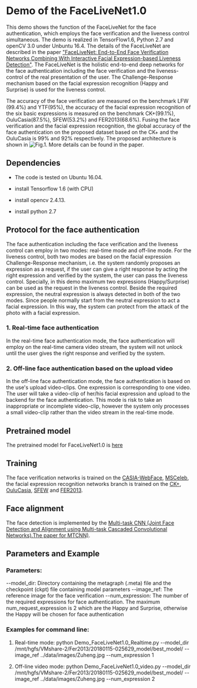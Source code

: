 # Demo of the FaceLiveNet1.0 
This demo shows the function of the FaceLiveNet for the face authentication, which employs the face verification and the liveness control simultaneous. The demo is realized in TensorFlow1.6, Python 2.7 and openCV 3.0 under Unbuntu 16.4. The details of the FaceLiveNet are described in the paper
["FaceLiveNet: End-to-End Face Verification Networks Combining With Interactive Facial Expression-based Liveness Detection"](https://www.researchgate.net/publication/325229686_FaceLiveNet_End-to-End_Face_Verification_Networks_Combining_With_Interactive_Facial_Expression-based_Liveness_Detection). The FaceLiveNet is the holistic end-to-end deep networks for the face authentication including the face verification and the liveness-control of the real presentation of the user. The Challenge-Response mechanism based on the facial expression recognition (Happy and Surprise) is used for the liveness control.

The accuracy of the face verification are measured on the benchmark LFW (99.4%) and YTF(95%), the accuracy of the facial expression recognition of the six basic expressions is measured on the benchmark CK+(99.1%), OuluCasia(87.5%), SFEW(53.2%) and FER2013(68.6%). Fusing the face verification and the facial expression recognition, the global accuracy of the face authentication on the proposed dataset based on the CK+ and the OuluCasia is 99% and 92% respectively. The proposed architecture is shown in ![Fig.1](https://github.com/zuhengming/face_recognition.git/raw/master/figs/fig1.png). More details can be found in the paper. 

## Dependencies
- The code is tested on Ubuntu 16.04.

- install Tensorflow 1.6 (with CPU)

- install opencv 2.4.13.

- install python 2.7

## Protocol for the face authentication
The face authentication including the face verification and the liveness control can employ in two modes: real-time mode and off-line mode. For the liveness control, both two modes are based on the facial expression Challenge-Response mechanism, i.e. the system randomly proposes an expression as a request, if the user can give a right response by acting the right expression and verified by the system, the user can pass the liveness control. Specially, in this demo maximum two expressions (Happy/Surprise) can be used as the request in the liveness control. Beside the required expression, the neutral expression is always detected in both of the two modes. Since people normally start from the neutral expression to act a facial expression. In this way, the system can protect from the attack of the photo with a facial expression.

### 1. Real-time face authentication 
In the real-time face authentication mode, the face authentication will employ on the real-time camera video stream, the system will not unlock until the user gives the right response and verified by the system. 

### 2. Off-line face authentication based on the upload video
In the off-line face authentication mode, the face authentication is based on the use's upload video-clips. One expression is corresponding to one video. The user will take a video-clip of her/his facial expression and upload to the backend for the face authentication.  This mode is risk to take an inappropriate or incomplete video-clip, however the system only processes a small video-clip rather than the video stream in the real-time mode.
 
## Pretrained model
The pretrained model for FaceLiveNet1.0 is [here](https://drive.google.com/file/d/1B-ZRtWk1UoAQXHTewhKV5UPvwP3L102X/view?usp=sharing)


## Training
The face verification networks is trained on the [CASIA-WebFace](http://www.cbsr.ia.ac.cn/english/CASIA-WebFace-Database.html), [MSCeleb](https://www.msceleb.org/), the facial expression recognition networks branch is trained on the  [CK+](http://www.consortium.ri.cmu.edu/ckagree/), [OuluCasia](http://www.cse.oulu.fi/CMV/Downloads/Oulu-CASIA), [SFEW](https://computervisiononline.com/dataset/1105138659) and [FER2013](https://www.kaggle.com/c/challenges-in-representation-learning-facial-expression-recognition-challenge/data). 



## Face alignment
The face detection is implemented by the [Multi-task CNN (Joint Face Detection and Alignment using Multi-task Cascaded Convolutional Networks).The paper for MTCNN)](https://kpzhang93.github.io/MTCNN_face_detection_alignment/index.html).


## Parameters and Example
### Parameters:

--model_dir: Directory containing the metagraph (.meta) file and the checkpoint (ckpt) file containing model parameters
--image_ref: The reference image for the face verification
--num_expression: The number of the required expressions for face authentication. The maximum num_request_expression is 2 which are the Happy and Surprise, otherwise the Happy will be chosen for face authentication	

### Examples for command line:

1. Real-time mode:
python Demo_FaceLiveNet1.0_Realtime.py --model_dir /mnt/hgfs/VMshare-2/Fer2013/20180115-025629_model/best_model/ --image_ref ../data/images/Zuheng.jpg --num_expression 1

2. Off-line video mode:
python Demo_FaceLiveNet1.0_video.py --model_dir /mnt/hgfs/VMshare-2/Fer2013/20180115-025629_model/best_model/ --image_ref ../data/images/Zuheng.jpg --num_expression 2

